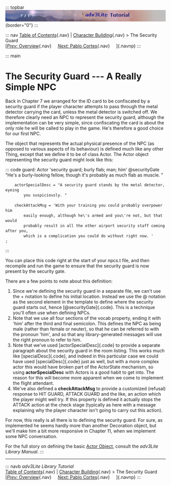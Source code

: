 ::: topbar
![](topbar.jpg){border="0"}
:::

::: nav
[Table of Contents](toc.htm){.nav} \| [Character
Building](character.htm){.nav} \> The Security Guard\
[[*Prev:* Overview](npcoverview.htm){.nav}     [*Next:* Pablo
Cortes](cortes.htm){.nav}     ]{.navnp}
:::

::: main
# The Security Guard --- A Really Simple NPC

Back in Chapter 7 we arranged for the ID card to be confiscated by a
security guard if the player character attempts to pass through the
metal detector carrying the card, unless the metal detector is switched
off. We therefore clearly need an NPC to represent the security guard,
although the implementation can be very simple, since confiscating the
card is about the only role he will be called to play in the game. He\'s
therefore a good choice for our first NPC.

The object that represents the actual physical presence of the NPC (as
opposed to various aspects of its behaviour) is defined much like any
other Thing, except that we define it to be of class Actor. The Actor
object representing the security guard might look like this:

::: code
    guard: Actor 'security guard; burly flab; man; him' @securityGate
        "He's a burly-looking fellow, though it's probably as much flab as muscle. "
        
        actorSpecialDesc = "A security guard stands by the metal detector, eyeing
            you suspiciously. "
        
        checkAttackMsg = 'With your training you could probably overpower him
            easily enough, although he\'s armed and you\'re not, but that would
            probably result in all the other airport security staff coming after you,
            which is a complication you could do without right now. '
    ;
:::

You can place this code right at the start of your npcs.t file, and then
recompile and run the game to ensure that the security guard is now
present by the security gate.

There are a few points to note about this definition:

1.  Since we\'re defining the security guard in a separate file, we
    can\'t use the + notation to define his initial location. Instead we
    use the @ notation as the second element in the template to define
    where the security guard starts out, hence [\@securityGate]{.code}.
    This is a technique you\'ll often use when defining NPCs.
2.  Note that we use all four sections of the vocab property, ending it
    with \'him\' after the third and final semicolon. This defines the
    NPC as being male (rather than female or neuter), so that he can be
    referred to with the pronoun \'him\', and so that any
    library-generated messages will use the right pronoun to refer to
    him.
3.  Note that we\'ve used [actorSpecialDesc]{.code} to provide a
    separate paragraph about the security guard in the room listing.
    This works much like [specialDesc]{.code}, and indeed in this
    particular case we could have used [specialDesc]{.code} just as
    well, but with a more complex actor this would have broken part of
    the ActorState mechanism, so using **actorSpecialDesc** with Actors
    is a good habit to get into. The reason for this will become more
    apparent when we come to implement the flight attendant.
4.  We\'ve also defined a **checkAttackMsg** to provide a customized
    (refusal) response to HIT GUARD, ATTACK GUARD and the like, an
    action which the player might well try. If this property is defined
    it actually stops the ATTACK action at the check stage (typically as
    here with a message explaining why the player character isn\'t going
    to carry out this action).

For now, this really is all there is to defining the security guard. For
sure, as implemented he seems hardly more than another Decoration
object, but we\'ll make him a bit more responsive in Chapter 11, when we
implement some NPC conversation.

For the full story on defining the basic [Actor
Object](../manual/actorobj.htm), consult the *adv3Lite Library Manual*.
:::

------------------------------------------------------------------------

::: navb
*adv3Lite Library Tutorial*\
[Table of Contents](toc.htm){.nav} \| [Character
Building](character.htm){.nav} \> The Security Guard\
[[*Prev:* Overview](npcoverview.htm){.nav}     [*Next:* Pablo
Cortes](cortes.htm){.nav}     ]{.navnp}
:::
